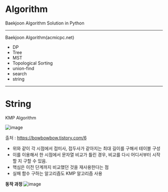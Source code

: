 <h1>Algorithm</h1>

Baekjoon Algorithm Solution in Python

-------------------------------------

Baekjoon Algorithm(acmicpc.net)
- DP
- Tree
- MST
- Topological Sorting
- union-find
- search
- string
-------------------------------------
<h1>String</h1>

KMP Algorithm

![image](https://user-images.githubusercontent.com/76891875/110342731-15c6b000-806f-11eb-9bec-ceb0e1ab5618.png)

출처 : https://bowbowbow.tistory.com/6
- 위와 같이 각 시점에서 접미사, 접두사가 같아지는 최대 길이를 구해서 테이블 구성
- 이를 이용해서 한 시점에서 문자열 비교가 틀린 경우, 비교를 다시 어디서부터 시작할 지 구할 수 있음.
- 핵심은 이전 단계까지 비교했던 것을 재사용한다는 점
- 실패 함수 구하는 알고리즘도 KMP 알고리즘 사용

<b> 동작 과정 </b> 
![image](https://user-images.githubusercontent.com/76891875/110346019-802d1f80-8072-11eb-9ee1-0dc14df9d155.png)


